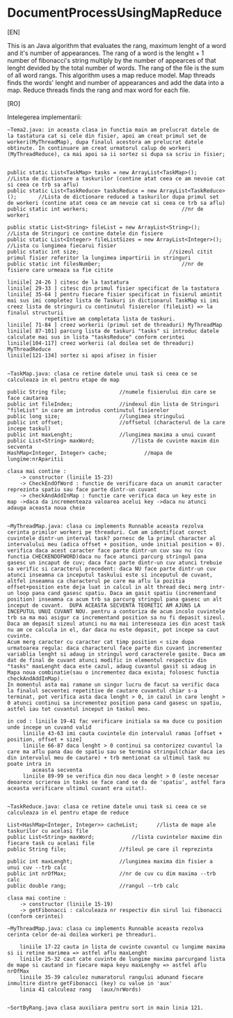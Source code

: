# DocumentProcessUsingMapReduce
[EN]

This is an Java algorithm that evaluates the rang, maximum lenght of a word and it's number of appearances. The rang of a word is the lenght + 1 number of fibonacci's string multiply by the number of appearces of that lenght devided by the total number of words. The rang of the file is the sum of all word rangs.
This algorithm uses a map reduce model. Map threads finds the words' lenght and number of appearances and add the data into a map. Reduce threads finds the rang and max word for each file.

[RO]

Intelegerea implementarii:
	
	~Tema2.java: in aceasta clasa in functia main am prelucrat datele de la tastatura cat si cele din fisier, apoi am creat primul set de workeri(MyThreadMap), dupa finalul acestora am prelucrat datele obtinute. In continuare am creat urmatorul calup de workeri (MyThreadReduce), ca mai apoi sa ii sortez si dupa sa scriu in fisier;


    public static List<TaskMap> tasks = new ArrayList<TaskMap>();              		//Lista de dictionare a taskurilor (contine atat ceea ce am nevoie cat si ceea ce trb sa aflu)
    public static List<TaskReduce> tasksReduce = new ArrayList<TaskReduce>();		//Lista de dictionare reduced a taskurilor dupa primul set de workeri (contine atat ceea ce am nevoie cat si ceea ce trb sa aflu)
    public static int workers;								//nr de workeri

    public static List<String> fileList = new ArrayList<String>();			//Lista de Stringuri ce contine datele din fisiere
    public static List<Integer> fileListSizes = new ArrayList<Integer>();		//Lista cu lungimea fiecarui fisier
    public static int size;								//sizeul citit primul fisier referitor la lungimea impartirii in stringuri
    public static int filesNumber;							//nr de fisiere care urmeaza sa fie citite

	liniile[ 24-26 ] citesc de la tastatura
	liniile[ 29-33 ] citesc din primul fisier specificat de la tastatura
	liniile[ 35-64 ] pentru fiecare fisier specificat in fisierul amintit mai sus imi completez lista de Taskuri in dictionarul TaskMap si imi creez lista de stringuri cu continutul fisierelor (fileList) => la finalul structurii
				repetitive am completata lista de taskuri.
	liniile[ 71-84 ] creez workerii (primul set de threaduri) MyThreadMap
	liniile[ 87-101] parcurg lista de taskuri "tasks" si introduc datele calculate mai sus in lista "tasksReduce" conform cerintei
	liniile[104-117] creez workerii (al doilea set de threaduri) MyThreadReduce
	liniile[121-134] sortez si apoi afisez in fisier


	~TaskMap.java: clasa ce retine datele unui task si ceea ce se calculeaza in el pentru etape de map

    public String file;					//numele fisierului din care se face cautarea
    public int fileIndex;				//indexul din lista de Stringuri "fileList" in care am introdus continutul fisierelor 
    public long size;					//lungimea stringului
    public int offset;					//offsetul (characterul de la care incepe taskul)
    public int maxLenght;				//lungimea maxima a unui cuvant 
    public List<String> maxWord;			//lista de cuvinte maxim din secventa
    HashMap<Integer, Integer> cache;			//mapa de lungime:nrAparitii

	clasa mai contine :
		-> constructor (liniile 15-23)
		-> CheckEndOfWord : functie de verificare daca un anumit caracter reprezinta spatiu sau face parte dintr-un cuvant 
		-> checkAndAddInMap : functie care verifica daca un key este in map ->daca da incrementeaza valoarea acelui key ->daca nu atunci adauga aceasta noua cheie 


	~MyThreadMap.java: clasa cu implements Runnable aceasta rezolva cerinta primilor workeri pe threaduri. Cum am identificat corect cuvintele dintr-un interval task? pornesc de la primul character al intervalului meu (adica offset + position, unde initial position = 0). verifica daca acest caracter face parte dintr-un cuv sau nu (cu functia CHECKENDOFWORD)daca nu face atunci parcurg stringul pana gasesc un incaput de cuv; daca face parte dintr-un cuv atunci trebuie sa verific si caracterul precedent: daca NU face parte dintr-un cuv atunci inseamna ca inceputul taskului este si inceputul de cuvant, altfel inseamna ca characterul pe care ma aflu la pozitia offset+position este deja luat in calcul in alt thread deci merg intr- un loop pana cand gasesc spatiu. Daca am gasit spatiu (incrementand position) inseamna ca acum trb sa parcurg stringul pana gasesc un alt inceput de cuvant.  DUPA ACEASTA SECVENTA TEORETIC AM AJUNS LA INCEPUTUL UNUI CUVANT NOU. pentru a contoriza de acum incolo cuvintele trb sa ma mai asigur ca incrementand position sa nu fi depasit sizeul. Daca am depasit sizeul atunci nu ma mai intereseaza ies din acest task nu am ce calcula in el, dar daca nu este depasit, pot incepe sa caut cuvinte. 
	Acum merg caracter cu caracter cat timp position < size dupa urmatoarea regula: daca characterul face parte din cuvant incrementez variablia lenght si adaug in stringul word caracterele gasite. Daca am dat de final de cuvant atunci modific in elementul respectiv din "tasks" maxLenght daca este cazul, adaug cuvantul gasit si adaug in Mapa noua combinatie(sau o incrementez daca exista; folosesc functia checkAndAddInMap).
	In momentul asta mai ramane un singur lucru de facut sa verific daca la finalul secventei repetitive de cautare cuvantul chiar s-a terminat, pot verifica asta daca lenght > 0, in cazul in care lenght > 0 atunci continui sa incrementez position pana cand gasesc un spatiu, astfel iau tot cuvantul inceput in taskul meu. 

	in cod : liniile 19-41 fac verificare initiala sa ma duce cu position unde incepe un cuvand valid
		 liniile 43-63 imi cauta cuvintele din intervalul ramas [offset + position, offset + size] 
		 liniile 66-87 daca lenght > 0 continui sa contorizez cuvantul la care ma aflu pana dau de spatiu sau se termina stringul(chiar daca ies din intervalul meu de cautare) + trb mentionat ca ultimul task nu poate intra in
			aceasta secventa
		 liniile 89-99 se verifica din nou daca lenght > 0 (este necesar deoarece scrierea in tasks se face cand se da de 'spatiu', astfel fara aceasta verificare ultimul cuvant era uitat). 
  

	~TaskReduce.java: clasa ce retine datele unui task si ceea ce se calculeaza in el pentru etape de reduce

    List<HashMap<Integer, Integer>> cacheList;		//lista de mape ale taskurilor cu acelasi file
    public List<String> maxWord;			//lista cuvintelor maxime din fiecare task cu acelasi file
    public String file;					//fileul pe care il reprezinta

    public int maxLenght;				//lungimea maxima din fisier a unui cuv --trb calc
    public int nrOfMax;					//nr de cuv cu dim maxima --trb calc
    public double rang;					//rangul --trb calc

	clasa mai contine :
		-> constructor (liniile 15-19)
		-> getFibonacci : calculeaza nr respectiv din sirul lui fibonacci (conform cerintei)

	~MyThreadMap.java: clasa cu implements Runnable aceasta rezolva cerinta celor de-ai doilea workeri pe threaduri. 

		liniile 17-22 cauta in lista de cuvinte cuvantul cu lungime maxima si ii retine marimea => astfel aflu maxLenght
		liniile 25-32 caut cate cuvinte de lungime maxima parcurgand lista de mape si cautand in fiecare mapa keyu maxLenghy => astfel aflu nrOfMax
		liniile 35-39 calculez numaratorul rangului adunand fiecare inmultire dintre getFibonacci (key) cu value in 'aux'
		linia 41 calculeaz rang   (aux/nrWords)


	~SortByRang.java clasa auxiliara pentru sort in main linia 121.




